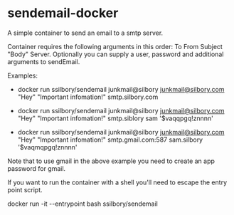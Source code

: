 # sendemail-docker
A simple container to send an email to a smtp server.

Container requires the following arguments in this order: To From Subject "Body" Server.
Optionally you can supply a user, password and additional arguments to sendEmail.

Examples:

- docker run ssilbory/sendemail junkmail@silbory junkmail@silbory.com "Hey" "Important infomation!" smtp.silbory.com

- docker run ssilbory/sendemail junkmail@silbory junkmail@silbory.com "Hey" "Important infomation!" smtp.siblory sam '$vaqqpgq!znnnn'

- docker run ssilbory/sendemail junkmail@silbory junkmail@silbory.com "Hey" "Important infomation!" smtp.gmail.com:587 sam.silbory '$vaqmqpgq!znnnn' 

Note that to use gmail in the above example you need to create an app password for gmail.


If you want to run the container with a shell you'll need to escape the entry point script.

docker run -it --entrypoint bash ssilbory/sendemail
